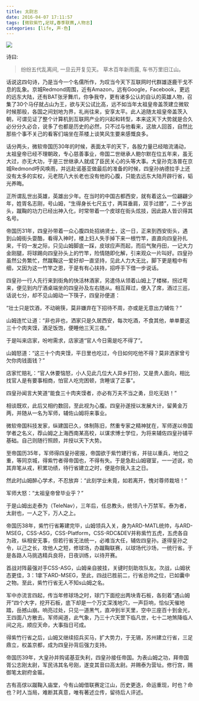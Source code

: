 ```yaml
---
title: 太尉志
date: 2016-04-07 17:11:57
tags: [微软紫竹,足球,春季联赛,人物志]
categories: [life, 声·色]
---
```


![](champion.jpg)


诗曰: 



> 纷纷五代乱离间,
> 一旦云开复见天。
> 草木百年新雨露,
> 车书万里旧江山。






话说这四句诗，乃是当今一个名儒所作，为叹当今天下互联网时代群雄逐鹿干戈不息的乱象。京城Redmond周围，近有Amazon，远有Google，Facebook，更远的远东大陆，还有BAT张牙舞爪，你争我夺，更有诸多公认的自认的英雄人物，召集了30个马仔就占山为王，欲与天公试比高，远不如当年太祖皇帝盖茨建立微软时候那般，各国之间划地为界，礼尚往来，安享太平。此人追随太祖皇帝盖茨入朝，可谓见证了整个计算机到互联网产业的兴起和转型，本来这天下大势就是合久必分分久必合，说多了也都是历史的必然，只不过与他看来，这故人回首，自然比那些个事不关己的看客们端坐在茶楼上谈笑风生要来感慨良多。


话分两头，微软帝国历30年的时候，表面太平的天下，各股力量已经暗流涌动，太祖皇帝已经不理朝政，专心慈善事业，帝国二世继承人鲍尔默在位五年来，虽无大过，亦无大功，于是三世继承人就成了臣民关心的头等大事。大皇孙克洛普在京城Redmond呼风唤雨，并远赴诺基亚做最后的准备的时候，四皇孙纳德拉手上还没有太多的实权，元老院八大长老也没有他的心腹，只能去远东大陆开辟行省，韬光养晦。

 
正所谓乱世出英雄，英雄出少年。在当时的中国古都西安，就有着这么一位翩翩少年，姓胥名志刚，号山姆，“生得身长七尺五寸，两耳垂肩，双手过膝”，二十岁出头，蹴鞠的功力已经出神入化，时常带着一个皮球在街头炫技，因此路人皆识得其名号。

帝国历31年，四皇孙带着一众心腹四处招纳贤士，这一日，正来到西安街头，遇到山姆街头耍酷，看得入神时，楼上妇人失手掉下来一根竹竿，直直向四皇孙扎来，千钧一发之际，只见山姆脚底一踩，皮球应声而起，而后气聚丹田，一记大力金刚腿，将球踢向四皇孙头上的竹竿，险情随即化解，引来观众一片叫好。四皇孙虽然公务繁忙，然蹴鞠这一爱好却一直坚持，见此人力大无比，脚下更是粗中有细，又因为这一竹竿之恩，于是有有心扶持，招呼手下借一步说话。


四皇孙一行人先行来到街角的快活林酒家，另遣侍从领着山姆上了楼梯，拐过弯来，便见到内厅酒桌端坐的四皇孙及左右随从。相互拜过，便入了席，酒过三巡，话说七分，却不见山姆动一下筷子，四皇孙便道：

“壮士只是饮酒，不动碗筷，莫非嫌弃在下招待不周，亦或是无意出力辅佐？”

山姆连忙让道：“非也非也，洒家只是久居西安，每次吃酒，不食其他，单单要这三十个肉夹馍，酒足饭饱，便睡他三天三夜。”

于是叫来店家，吩咐需求，店家道“官人今日需是吃不得了”。

山姆怒道：“这三十个肉夹馍，平日里也吃过，今日如何吃他不得？莫非洒家曾亏欠你肉钱面钱？”

店家忙赔礼：“官人休要恼怒，小人见此几位大人异乡打扮，又是贵人面向，相比找官人是有要事相商，怕官人吃完困顿，贪睡误了正事”。

四皇孙闻言大笑道“能食三十肉夹馍者，亦必有万夫不当之勇，旦吃无妨！”

相谈既欢，此后又相约数回，至此视为心腹。四皇孙遂授以发展大计，留黄金万两，并随从一名为军师，辅佐山姆将来事业。


微软帝国科技发家，纵建国已久，体制陈旧，然重专家之精神犹在，军师遂以帝国学者之名义，荐山姆之上海西南某高校，以谋求博士学位，为将来辅佐四皇孙铺平基础。自己则随行照顾，并授以天下大势。


至帝国历35年，军师得四皇孙密报，帝国欲于紫竹建行省，并驻以重兵，地位之重，等同京城，得紫竹者得帝国也，不得有失。于是急赴山姆寝室，一一述说，劝其弃笔从戎，积累功绩，待行省建立之时，便是你我入主之日。

然此时山姆醉心学术，不忍放弃：“此刻学业未竟，如若离开，愧对尊师栽培！”

军师大怒：“太祖皇帝曾毕业乎？”

 

于是山姆出走泰为（TeleNav），三年后，任总教头，统领八十万禁军。泰为者，太尉也，一人之下，万人之上。

 

帝国历38年，紫竹行省筹建完毕，山姆领兵入关，身为ARD-MATL统帅，与ARD-MSEG，CSS-ASG，CSS-Platform，CSS-RDC&DEV并称紫竹五虎，五虎各自为政，纵相安无事，但若行省无法统一，必难当大任，辅佐四皇孙。遂得皇孙之令，以己之长，攻他人之短，修球场，办蹴鞠联赛，以球场代沙场，一统行省。于是各路人马挑选精兵良将，日夜训练，以待开赛。

 

首战对阵最强对手CSS-ASG，山姆亲自披挂，关键时刻助攻队友。次战，山姆状态更佳，3：1拿下ARD-MSEG，至此，四战已胜前二，行省总帅之位，已如囊中之物。至此，紫竹行省无人不知s山姆之名。

军中亦流言四起，传当年修球场之时，球门下面挖出两块青石板，各刻着“遇山姆开”四个大字，挖开石板，底下却是一个万丈深浅地穴，一声巨响，恰似天催地踏，岳撼山崩。响亮过处，只见一道黑气，直冲到半天里，空中三座百十到金光，王四面八方散去。军师闻道，此气象，乃三十六天罡下临凡世，七十二地煞降临人间之兆，顺应天命，大事指日可成。

 

得紫竹行省之后，山姆又继续招兵买马，扩大势力，于无锡，苏州建立行省，三足鼎立，权盖京都，成为四皇孙背后强力支持。

 

帝国历39年，大皇孙并购诺基亚失利，四皇孙接任帝国。为表山姆之功，拜帝国胥公志刚太尉，军民讳其名号刚，遂变其音曰高太尉。并赐泰为营址。修行宫，赐御笔太尉府金匾。

 

古有高俅以蹴鞠入庙堂，今有山姆借联赛定江山，历史更迭，命运重现，时也？命也？时人当局，难断其真意，唯有著述立传，留待后人评述。

